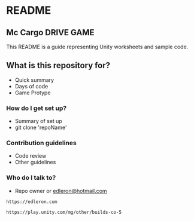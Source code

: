 # README #

## Mc Cargo DRIVE GAME

This README is a guide representing Unity worksheets and sample code.

## What is this repository for? 

* Quick summary
* Days of code
* Game Protype

### How do I get set up?

* Summary of set up
* git clone 'repoName'

### Contribution guidelines

* Code review
* Other guidelines

### Who do I talk to?

* Repo owner or edleron@hotmail.com
``` 
https://edleron.com
```
``` 
https://play.unity.com/mg/other/builds-co-5
```